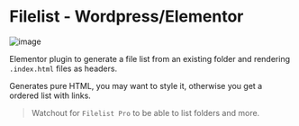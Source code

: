 # Filelist - Wordpress/Elementor

![image](https://user-images.githubusercontent.com/1894723/151076506-5865295b-7206-44fe-9fd0-a39a2dde7bd8.png)

Elementor plugin to generate a file list from an existing folder and rendering `.index.html` files as headers.

Generates pure HTML, you may want to style it, otherwise you get a ordered list with links.

> Watchout for `Filelist Pro` to be able to list folders and more.

